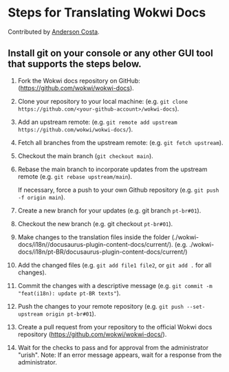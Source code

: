 # Steps for Translating Wokwi Docs

Contributed by [Anderson Costa](https://github.com/arcostasi).

## Install git on your console or any other GUI tool that supports the steps below.

1. Fork the Wokwi docs repository on GitHub: (https://github.com/wokwi/wokwi-docs).

2. Clone your repository to your local machine:
   (e.g. `git clone https://github.com/<your-github-account>/wokwi-docs`).

3. Add an upstream remote:
   (e.g. `git remote add upstream https://github.com/wokwi/wokwi-docs/`).

4. Fetch all branches from the upstream remote:
   (e.g. `git fetch upstream`).

5. Checkout the main branch (`git checkout main`).

6. Rebase the main branch to incorporate updates from the upstream remote
   (e.g. `git rebase upstream/main`).

   If necessary, force a push to your own Github repository
   (e.g. `git push -f origin main`).

7. Create a new branch for your updates (e.g. git branch `pt-br#01`).

8. Checkout the new branch (e.g. git checkout `pt-br#01`).

9. Make changes to the translation files inside the folder
   (./wokwi-docs/i18n/<yourLocale>/docusaurus-plugin-content-docs/current/).
   (e.g. ./wokwi-docs/i18n/pt-BR/docusaurus-plugin-content-docs/current/)

10. Add the changed files
    (e.g. `git add file1 file2`, or `git add .` for all changes).

11. Commit the changes with a descriptive message
    (e.g. `git commit -m "feat(i18n): update pt-BR texts"`).

12. Push the changes to your remote repository
    (e.g. `git push --set-upstream origin pt-br#01`).

13. Create a pull request from your repository to the official Wokwi docs repository
    (https://github.com/wokwi/wokwi-docs/).

14. Wait for the checks to pass and for approval from the administrator "urish".
    Note: If an error message appears, wait for a response from the administrator.
